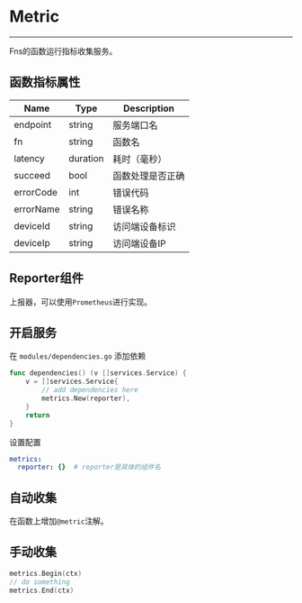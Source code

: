 # Metric

------

Fns的函数运行指标收集服务。

## 函数指标属性

| Name      | Type     | Description |
|-----------|----------|-------------|
| endpoint  | string   | 服务端口名       |
| fn        | string   | 函数名         |
| latency   | duration | 耗时（毫秒）      |
| succeed   | bool     | 函数处理是否正确    |
| errorCode | int      | 错误代码        |
| errorName | string   | 错误名称        |
| deviceId  | string   | 访问端设备标识     |
| deviceIp  | string   | 访问端设备IP     |


## Reporter组件
上报器，可以使用`Prometheus`进行实现。

## 开启服务
在 `modules/dependencies.go` 添加依赖
```go
func dependencies() (v []services.Service) {
    v = []services.Service{
        // add dependencies here
		metrics.New(reporter),
    }
	return
}
```
设置配置
```yaml
metrics:
  reporter: {}  # reporter是具体的组件名
```

## 自动收集
在函数上增加`@metric`注解。

## 手动收集
```go
metrics.Begin(ctx)
// do something
metrics.End(ctx)
```